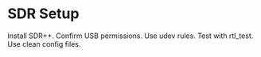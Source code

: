 # SDR Setup

Install SDR++. Confirm USB permissions. Use udev rules. Test with rtl_test. Use clean config files.
